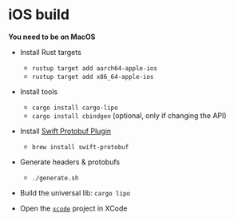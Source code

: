 # iOS build

**You need to be on MacOS**

* Install Rust targets
    * `rustup target add aarch64-apple-ios`
    * `rustup target add x86_64-apple-ios`
    
* Install tools
    * `cargo install cargo-lipo`
    * `cargo install cbindgen` (optional, only if changing the API)

* Install [Swift Protobuf Plugin](https://github.com/apple/swift-protobuf/)
    * `brew install swift-protobuf`

* Generate headers & protobufs
    * `./generate.sh`

* Build the universal lib: `cargo lipo`

* Open the [`xcode`](./xcode/exocore-client-ios) project in XCode